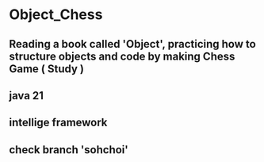 # Object_Chess
## Reading a book called 'Object', practicing how to structure objects and code by making Chess Game ( Study )

## java 21
## intellige framework
## check branch 'sohchoi'
